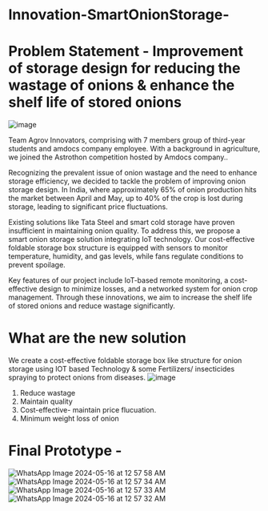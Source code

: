 # Innovation-SmartOnionStorage-
# Problem Statement - Improvement of storage design for reducing the wastage of onions & enhance the shelf life of stored onions
![image](https://github.com/punamgawade29/Innovation-SmartOnionStorage-/assets/141442107/5e13adfd-f6a6-4231-8486-1627d110140c)


Team Agrov Innovators, comprising with 7 members  group of third-year students and amdocs company employee. With a background in agriculture, we joined the Astrothon competition hosted by Amdocs company..

Recognizing the prevalent issue of onion wastage and the need to enhance storage efficiency, we decided to tackle the problem of improving onion storage design. In India, where approximately 65% of onion production hits the market between April and May, up to 40% of the crop is lost during storage, leading to significant price fluctuations.

Existing solutions like Tata Steel and smart cold storage have proven insufficient in maintaining onion quality. To address this, we propose a smart onion storage solution integrating IoT technology. Our cost-effective foldable storage box structure is equipped with sensors to monitor temperature, humidity, and gas levels, while fans regulate conditions to prevent spoilage.

Key features of our project include IoT-based remote monitoring, a cost-effective design to minimize losses, and a networked system for onion crop management. Through these innovations, we aim to increase the shelf life of stored onions and reduce wastage significantly.

# What are the new solution 
We create a cost-effective foldable storage box  like structure for onion storage using IOT based Technology & some Fertilizers/ insecticides spraying to protect onions from diseases.
![image](https://github.com/punamgawade29/Innovation-SmartOnionStorage-/assets/141442107/57806596-6bbd-49ca-ba6a-6fb064a078c7)
1) Reduce wastage
2) Maintain quality
3) Cost-effective- maintain price flucuation.
4) Minimum weight loss of onion

# Final Prototype -

![WhatsApp Image 2024-05-16 at 12 57 58 AM](https://github.com/punamgawade29/Innovation-SmartOnionStorage-/assets/141442107/7fa42e00-230e-410b-95ac-8843cfdbb7c7)
![WhatsApp Image 2024-05-16 at 12 57 34 AM](https://github.com/punamgawade29/Innovation-SmartOnionStorage-/assets/141442107/8f69a94a-caad-46a4-95bc-f84be814f99d)
![WhatsApp Image 2024-05-16 at 12 57 33 AM](https://github.com/punamgawade29/Innovation-SmartOnionStorage-/assets/141442107/24274c7a-9a54-4037-a335-06e5b4cbffc0)
![WhatsApp Image 2024-05-16 at 12 57 32 AM](https://github.com/punamgawade29/Innovation-SmartOnionStorage-/assets/141442107/9ff6ebf3-129e-41f6-96af-4b327203e82c)








